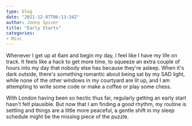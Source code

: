 ```yaml
---
type: blog
date: "2021-12-07T06:13:34Z"
author: Jonny Spicer
title: "Early Starts"
categories:
- Misc
---
```

Whenever I get up at 6am and begin my day, I feel like I have my life on track. It feels like a hack to get more time, to squeeze an
extra couple of hours into my day that nobody else has because they're asleep. When it's dark outside, there's something romantic about
being sat by my SAD light, while none of the other windows in my courtyard are lit up, and I am attempting to write some code or make a
coffee or play some chess.

With London having been so hectic thus far, regularly getting an early start hasn't felt plausible. But now that I am finding a good
rhythm, my routine is settling and things are a little more peaceful, a gentle shift in my sleep schedule might be the missing piece of
the puzzle.
